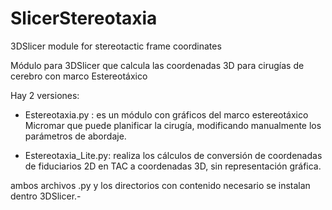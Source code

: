 # SlicerStereotaxia
3DSlicer module for stereotactic frame coordinates

Módulo para 3DSlicer que calcula las coordenadas 3D para cirugías de cerebro con marco Estereotáxico 

Hay 2 versiones: 

- Estereotaxia.py : es un módulo con gráficos del marco estereotáxico Micromar que puede planificar la cirugía, modificando manualmente los parámetros de abordaje.

- Estereotaxia_Lite.py: realiza los cálculos de conversión de coordenadas de fiduciarios 2D en TAC a coordenadas 3D, sin representación gráfica.

ambos archivos .py y los directorios con contenido necesario se instalan dentro 3DSlicer.- 

